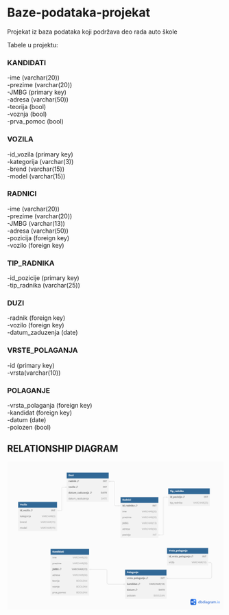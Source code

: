 # Baze-podataka-projekat
Projekat iz baza podataka koji podržava deo rada auto škole

Tabele u projektu:
### KANDIDATI
-ime (varchar(20))  
-prezime (varchar(20))  
-JMBG (primary key)  
-adresa (varchar(50))  
-teorija (bool)  
-voznja (bool)  
-prva_pomoc (bool)  

### VOZILA
-id_vozila (primary key)  
-kategorija (varchar(3))  
-brend (varchar(15))  
-model (varchar(15))  

### RADNICI
-ime (varchar(20))  
-prezime (varchar(20))  
-JMBG (varchar(13))  
-adresa (varchar(50))  
-pozicija (foreign key)  
-vozilo (foreign key)  

### TIP_RADNIKA
-id_pozicije (primary key)  
-tip_radnika (varchar(25))  

### DUZI
-radnik (foreign key)  
-vozilo (foreign key)  
-datum_zaduzenja (date)  

### VRSTE_POLAGANJA
-id (primary key)  
-vrsta(varchar(10))  

### POLAGANJE
-vrsta_polaganja (foreign key)  
-kandidat (foreign key)  
-datum (date)  
-polozen (bool)

## RELATIONSHIP DIAGRAM
![relationship-diagram](https://github.com/UR0S1/Baze-podataka-projekat/blob/main/SQL_baza_dijagram.png?raw=true)